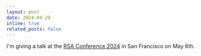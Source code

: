 ```yaml
---
layout: post
date: 2024-04-29
inline: true
related_posts: false
---
```


I'm giving a talk at the [RSA Conference 2024](https://www.rsaconference.com/) in San Francisco on May 6th.
